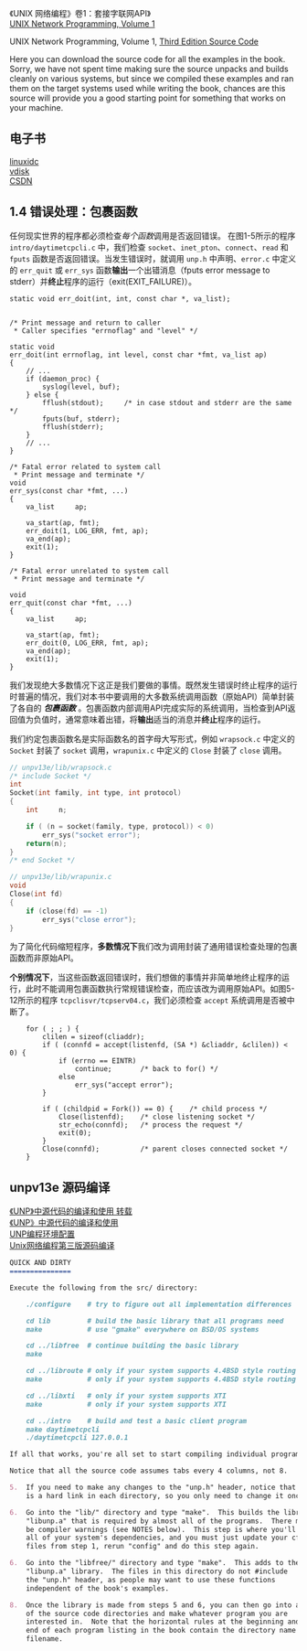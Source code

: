 《UNIX 网络编程》卷1：套接字联网API》  
[UNIX Network Programming, Volume 1](http://www.unpbook.com/)  

UNIX Network Programming, Volume 1, [Third Edition Source Code](http://www.unpbook.com/src.html)

Here you can download the source code for all the examples in the book. Sorry, we have not spent time making sure the source unpacks and builds cleanly on various systems, but since we compiled these examples and ran them on the target systems used while writing the book, chances are this source will provide you a good starting point for something that works on your machine.

## 电子书

[linuxidc](http://www.linuxidc.com/Linux/2014-04/100222.htm)  
[vdisk](http://vdisk.weibo.com/s/zp3-W49kwbIBd)  
[CSDN](http://download.csdn.net/download/chn475111/7379853#)  

## 1.4 错误处理：包裹函数

任何现实世界的程序都必须检查*每个函数*调用是否返回错误。
在图1-5所示的程序 `intro/daytimetcpcli.c` 中，我们检查 `socket`、`inet_pton`、`connect`、`read` 和 `fputs` 函数是否返回错误。当发生错误时，就调用 `unp.h` 中声明、`error.c` 中定义的 `err_quit` 或 `err_sys` 函数**输出**一个出错消息（fputs error message to stderr）并**终止**程序的运行（exit(EXIT_FAILURE)）。

```
static void	err_doit(int, int, const char *, va_list);


/* Print message and return to caller
 * Caller specifies "errnoflag" and "level" */

static void
err_doit(int errnoflag, int level, const char *fmt, va_list ap)
{
    // ...
	if (daemon_proc) {
		syslog(level, buf);
	} else {
		fflush(stdout);		/* in case stdout and stderr are the same */
		fputs(buf, stderr);
		fflush(stderr);
	}
    // ...
}

/* Fatal error related to system call
 * Print message and terminate */
void
err_sys(const char *fmt, ...)
{
	va_list		ap;

	va_start(ap, fmt);
	err_doit(1, LOG_ERR, fmt, ap);
	va_end(ap);
	exit(1);
}

/* Fatal error unrelated to system call
 * Print message and terminate */

void
err_quit(const char *fmt, ...)
{
	va_list		ap;

	va_start(ap, fmt);
	err_doit(0, LOG_ERR, fmt, ap);
	va_end(ap);
	exit(1);
}

```

我们发现绝大多数情况下这正是我们要做的事情。既然发生错误时终止程序的运行时普遍的情况，我们对本书中要调用的大多数系统调用函数（原始API）简单封装了各自的 ***包裹函数*** 。包裹函数内部调用API完成实际的系统调用，当检查到API返回值为负值时，通常意味着出错，将**输出**适当的消息并**终止**程序的运行。

我们约定包裹函数名是实际函数名的首字母大写形式，例如 `wrapsock.c` 中定义的 `Socket` 封装了 `socket` 调用，`wrapunix.c` 中定义的  `Close` 封装了 `close` 调用。

```C
// unpv13e/lib/wrapsock.c
/* include Socket */
int
Socket(int family, int type, int protocol)
{
	int		n;

	if ( (n = socket(family, type, protocol)) < 0)
		err_sys("socket error");
	return(n);
}
/* end Socket */

// unpv13e/lib/wrapunix.c
void
Close(int fd)
{
	if (close(fd) == -1)
		err_sys("close error");
}
```

为了简化代码缩短程序，**多数情况下**我们改为调用封装了通用错误检查处理的包裹函数而非原始API。

**个别情况下**，当这些函数返回错误时，我们想做的事情并非简单地终止程序的运行，此时不能调用包裹函数执行常规错误检查，而应该改为调用原始API。如图5-12所示的程序 `tcpclisvr/tcpserv04.c`，我们必须检查 `accept` 系统调用是否被中断了。

```
	for ( ; ; ) {
		clilen = sizeof(cliaddr);
		if ( (connfd = accept(listenfd, (SA *) &cliaddr, &clilen)) < 0) {
			if (errno == EINTR)
				continue;		/* back to for() */
			else
				err_sys("accept error");
		}

		if ( (childpid = Fork()) == 0) {	/* child process */
			Close(listenfd);	/* close listening socket */
			str_echo(connfd);	/* process the request */
			exit(0);
		}
		Close(connfd);			/* parent closes connected socket */
	}
```

## unpv13e 源码编译

[《UNP》中源代码的编译和使用 转载](http://blog.chinaunix.net/uid-10780339-id-189358.html)  
[《UNP》中源代码的编译和使用](http://www.cnblogs.com/liulipeng/archive/2013/03/23/2977227.html)  
[UNP编程环境配置](http://blog.chinaunix.net/uid-29586004-id-4211268.html)  
[Unix网络编程第三版源码编译](http://blog.csdn.net/hantangsongming/article/details/20453349)  

```markdown
QUICK AND DIRTY
===============

Execute the following from the src/ directory:

    ./configure    # try to figure out all implementation differences

    cd lib         # build the basic library that all programs need
    make           # use "gmake" everywhere on BSD/OS systems

    cd ../libfree  # continue building the basic library
    make

    cd ../libroute # only if your system supports 4.4BSD style routing sockets
    make           # only if your system supports 4.4BSD style routing sockets

    cd ../libxti   # only if your system supports XTI
    make           # only if your system supports XTI

    cd ../intro    # build and test a basic client program
    make daytimetcpcli
    ./daytimetcpcli 127.0.0.1

If all that works, you're all set to start compiling individual programs.

Notice that all the source code assumes tabs every 4 columns, not 8.

5.  If you need to make any changes to the "unp.h" header, notice that it
    is a hard link in each directory, so you only need to change it once.

6.  Go into the "lib/" directory and type "make".  This builds the library
    "libunp.a" that is required by almost all of the programs.  There may
    be compiler warnings (see NOTES below).  This step is where you'll find
    all of your system's dependencies, and you must just update your cf/
    files from step 1, rerun "config" and do this step again.

6.  Go into the "libfree/" directory and type "make".  This adds to the
    "libunp.a" library.  The files in this directory do not #include
    the "unp.h" header, as people may want to use these functions
    independent of the book's examples.

8.  Once the library is made from steps 5 and 6, you can then go into any
    of the source code directories and make whatever program you are
    interested in.  Note that the horizontal rules at the beginning and
    end of each program listing in the book contain the directory name and
    filename.
```
